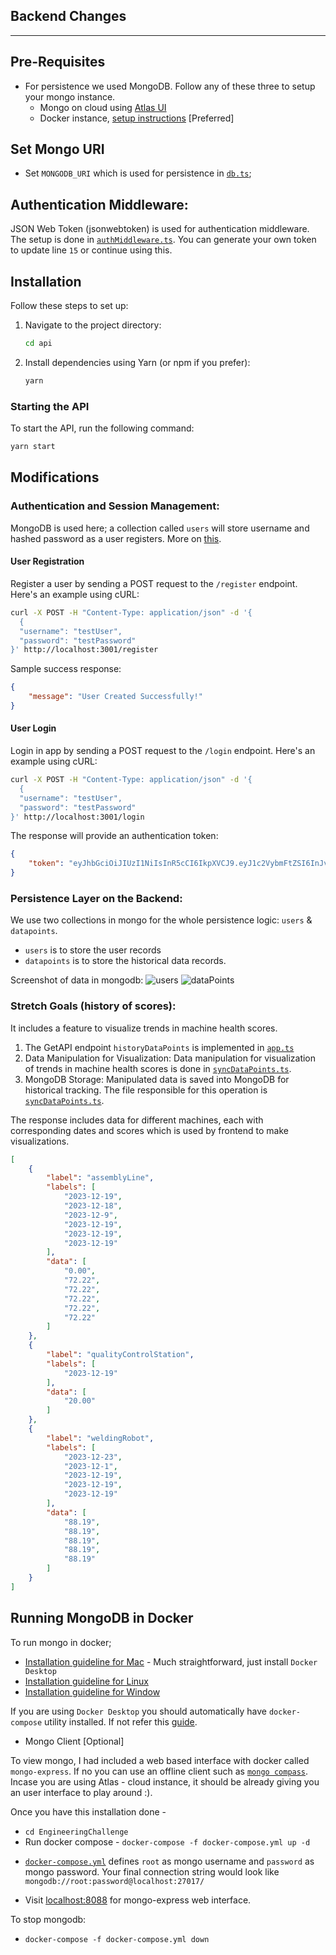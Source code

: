 ## Backend Changes
----

## Pre-Requisites

- For persistence we used MongoDB. Follow any of these three to setup your mongo instance. 
    - Mongo on cloud using [Atlas UI](https://www.mongodb.com/docs/atlas/getting-started/)
    - Docker instance, [setup instructions](#running-mongodb-in-docker) [Preferred]

## Set Mongo URI

- Set `MONGODB_URI` which is used for persistence in [`db.ts`](./netlify/functions/api/db.ts); 

## Authentication Middleware:

JSON Web Token (jsonwebtoken) is used for authentication middleware. The setup is done in [`authMiddleware.ts`](../backend/netlify/functions/api/authMiddleware.ts). You can generate your own token to update line `15` or continue using this.


## Installation

Follow these steps to set up:

1. Navigate to the project directory:

   ```bash
   cd api
   ```
2. Install dependencies using Yarn (or npm if you prefer):

   ```bash
   yarn
   ```
### Starting the API
To start the API, run the following command:
```bash
yarn start
```
## Modifications

### Authentication and Session Management:

MongoDB is used here; a collection called `users` will store username and hashed password as a user registers.
More on [this](../backend/netlify/functions/api/user.ts).

#### User Registration

Register a user by sending a POST request to the `/register` endpoint. Here's an example using cURL:

```bash
curl -X POST -H "Content-Type: application/json" -d '{
  {
  "username": "testUser",
  "password": "testPassword"
}' http://localhost:3001/register
```

Sample success response:
```Json
{
    "message": "User Created Successfully!"
}
```

#### User Login
Login in app by sending a POST request to the `/login` endpoint. Here's an example using cURL:

```bash
curl -X POST -H "Content-Type: application/json" -d '{
  {
  "username": "testUser",
  "password": "testPassword"
}' http://localhost:3001/login
```
The response will provide an authentication token:

```Json
{
    "token": "eyJhbGciOiJIUzI1NiIsInR5cCI6IkpXVCJ9.eyJ1c2VybmFtZSI6InJvbGUyIiwiaWF0IjoxNzAzMDM1Mzc1fQ.DMn87z-On9FDKg1TMXkkFRgxOVmLhZFizWc8_T3y5h8"
}
```
### Persistence Layer on the Backend:

We use two collections in mongo for the whole persistence logic: `users` & `datapoints`.

- `users` is to store the user records
- `datapoints` is to store the historical data records.

Screenshot of data in mongodb:
![users](./assets/users.png)
![dataPoints](./assets/datapoints.png)


### Stretch Goals (history of scores):
It includes a feature to visualize trends in machine health scores.

1. The GetAPI endpoint `historyDataPoints` is implemented in [`app.ts`](./app.ts)
2. Data Manipulation for Visualization:
  Data manipulation for visualization of trends in machine health scores is done in [`syncDataPoints.ts`](../backend/syncDataPoints.ts).
3. MongoDB Storage: Manipulated data is saved into MongoDB for historical tracking. The file responsible for this operation is [`syncDataPoints.ts`](../backend/syncDataPoints.ts).

The response includes data for different machines, each with corresponding dates and scores which is used by frontend to make visualizations.
``` Json
[
    {
        "label": "assemblyLine",
        "labels": [
            "2023-12-19",
            "2023-12-18",
            "2023-12-9",
            "2023-12-19",
            "2023-12-19",
            "2023-12-19"
        ],
        "data": [
            "0.00",
            "72.22",
            "72.22",
            "72.22",
            "72.22",
            "72.22"
        ]
    },
    {
        "label": "qualityControlStation",
        "labels": [
            "2023-12-19"
        ],
        "data": [
            "20.00"
        ]
    },
    {
        "label": "weldingRobot",
        "labels": [
            "2023-12-23",
            "2023-12-1",
            "2023-12-19",
            "2023-12-19",
            "2023-12-19"
        ],
        "data": [
            "88.19",
            "88.19",
            "88.19",
            "88.19",
            "88.19"
        ]
    }
]
```

## Running MongoDB in Docker

To run mongo in docker; 
- [Installation guideline for Mac](https://docs.docker.com/desktop/install/mac-install/) - Much straightforward, just install `Docker Desktop` 
- [Installation guideline for Linux](https://docs.docker.com/desktop/install/linux-install/)
- [Installation guideline for Window](https://docs.docker.com/desktop/install/windows-install/)

If you are using `Docker Desktop` you should automatically have `docker-compose` utility installed. If not refer this [guide](https://docs.docker.com/compose/install/).

- Mongo Client [Optional]

To view mongo, I had included a web based interface with docker called `mongo-express`. If no you can use an offline client such as [`mongo compass`](https://www.mongodb.com/try/download/compass). Incase you are using Atlas - cloud instance, it should be already giving you an user interface to play around :).

Once you have this installation done -

- `cd EngineeringChallenge`
- Run docker compose -
`docker-compose -f docker-compose.yml up -d`

* [`docker-compose.yml`](../docker-compose.yml) defines `root` as mongo username and `password` as mongo password. Your final connection string would look like `mongodb://root:password@localhost:27017/`

* Visit [localhost:8088](http://localhost:8088/) for mongo-express web interface.

To stop mongodb:
- `docker-compose -f docker-compose.yml down`

